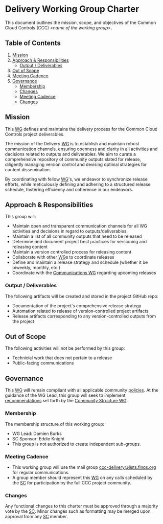 # Delivery Working Group Charter

This document outlines the mission, scope, and objectives of the Common Cloud Controls (CCC) <*name of the working group*>.

## Table of Contents

1. [Mission](#mission)
2. [Approach & Responsibilities](#approach--responsibilities)
   - [Output / Deliverables](#output--deliverables)
3. [Out of Scope](#out-of-scope)
4. [Meeting Cadence](#meeting-cadence)
5. [Governance](#governance)
   - [Membership](#membership)
   - [Changes](#changes)
   - [Meeting Cadence](#meeting-cadence)
   - [Changes](#changes)

## Mission

This [WG] defines and maintains the delivery process for the Common Cloud Controls project deliverables.

The mission of the Delivery [WG] is to establish and maintain robust communication channels, ensuring openness and clarity in all activities and decisions related to outputs and deliverables. We aim to curate a comprehensive repository of community outputs slated for release, diligently managing version control and devising optimal strategies for content dissemination.

By coordinating with fellow [WG]'s, we endeavor to synchronize release efforts, while meticulously defining and adhering to a structured release schedule, fostering efficiency and coherence in our endeavors.

## Approach & Responsibilities

This group will:

- Maintain open and transparent communication channels for all WG activities and decisions in regard to outputs/deliverables
- Maintain a list of all community outputs that need to be released
- Determine and document project best practices for versioning and releasing content
- Maintain a version controlled process for releasing content
- Collaborate with other [WG]s to coordinate releases
- Define and maintain a release strategy and schedule (whether it be biweekly, monthly, etc.)
- Coordinate with the [Communications WG] regarding upcoming releases

### Output / Deliverables

The following artifacts will be created and stored in the project GitHub repo:

- Documentation of the project's comprehensive release strategy
- Automation related to release of version-controlled project artifacts
- Release artifacts corresponding to any version-controlled outputs from the project

## Out of Scope

The following activities will not be performed by this group:

- Technicial work that does not pertain to a release
- Public-facing communications

## Governance

This [WG] will remain compliant with all applicable community [policies]. At the guidance of the WG Lead, this group will seek to implement [recommendations] set forth by the [Community Structure WG].

### Membership

The membership structure of this working group:

- WG Lead: Damien Burks
- SC Sponsor: Eddie Knight
- This group is not authorized to create independent sub-groups.

### Meeting Cadence

* This working group will use the mail group <ccc-delivery@lists.finos.org> for regular communications.
* A group member should represent this [WG] on any calls scheduled by the [SC] for participation by the full CCC project community.

### Changes

Any functional changes to this charter must be approved through a majority vote by the [SC]. Minor changes such as formatting may be merged upon approval from any [SC] member.

[WG]: <../../community-groups.md#working-groups>
[SC]: <../../community-groups.md#steering-committee>
[policies]: <../../community-policies/README.md>
[recommendations]: <../../community-recommendations/README.md>
[Communications WG]: <../communications/charter.md>
[Community Structure WG]: <../communications/charter.md>
